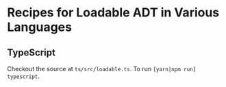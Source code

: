 # Recipes for Loadable ADT in Various Languages

## TypeScript

Checkout the source at `ts/src/loadable.ts`. To run `[yarn|npm run] typescript`.